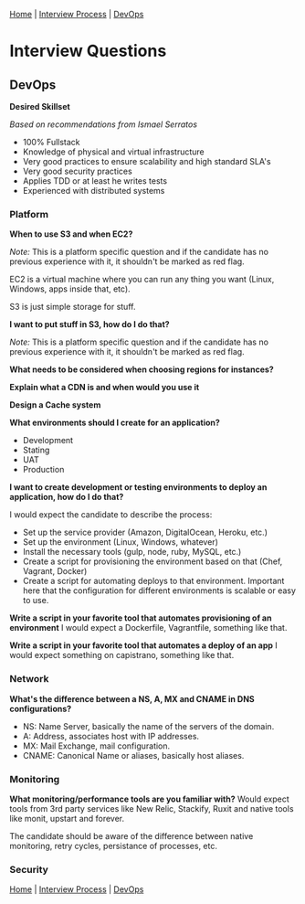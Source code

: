 [Home](../../README.md) |
[Interview Process](../README.md) |
[DevOps](README.md)

# Interview Questions

## DevOps


**Desired Skillset**

*Based on recommendations from Ismael Serratos*

- 100% Fullstack
- Knowledge of physical and virtual infrastructure
- Very good practices to ensure scalability and high standard SLA's
- Very good security practices
- Applies TDD or at least he writes tests
- Experienced with distributed systems

### Platform

**When to use S3 and when EC2?**

*Note:* This is a platform specific question and if the candidate has no previous experience with it, it shouldn't be marked as red flag.

EC2 is a virtual machine where you can run any thing you want (Linux, Windows, apps inside that, etc).

S3 is just simple storage for stuff.


**I want to put stuff in S3, how do I do that?**

*Note:* This is a platform specific question and if the candidate has no previous experience with it, it shouldn't be marked as red flag.


**What needs to be considered when choosing regions for instances?**


**Explain what a CDN is and when would you use it**


**Design a Cache system**

**What environments should I create for an application?**

- Development
- Stating
- UAT
- Production


**I want to create development or testing environments to deploy an application, how do I do that?**

I would expect the candidate to describe the process:

- Set up the service provider (Amazon, DigitalOcean, Heroku, etc.)
- Set up the environment (Linux, Windows, whatever)
- Install the necessary tools (gulp, node, ruby, MySQL, etc.)
- Create a script for provisioning the environment based on that (Chef, Vagrant, Docker)
- Create a script for automating deploys to that environment. Important here that the configuration for different environments is scalable or easy to use.

**Write a script in your favorite tool that automates provisioning of an environment**
I would expect a Dockerfile, Vagrantfile, something like that.

**Write a script in your favorite tool that automates a deploy of an app**
I would expect something on capistrano, something like that.

### Network

**What's the difference between a NS, A, MX and CNAME in DNS configurations?**
- NS: Name Server, basically the name of the servers of the domain.
- A: Address, associates host with IP addresses.
- MX: Mail Exchange, mail configuration.
- CNAME: Canonical Name or aliases, basically host aliases.

### Monitoring

**What monitoring/performance tools are you familiar with?**
Would expect tools from 3rd party services like New Relic, Stackify, Ruxit and native tools like monit, upstart and forever.

The candidate should be aware of the difference between native monitoring, retry cycles, persistance of processes, etc.

### Security

[Home](../../README.md) |
[Interview Process](../README.md) |
[DevOps](README.md)